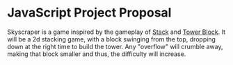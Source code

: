 # JavaScript Project Proposal

Skyscraper is a game inspired by the gameplay of [Stack](https://www.youtube.com/watch?v=MxsYDzts1Dg) and [Tower Block](http://www.abcya.com/tower_blocks.htmm). It will be a 2d stacking game, with a block swinging from the top, dropping down at the right time to build the tower. Any "overflow" will crumble away, making that block smaller and thus, the difficulty will increase.
